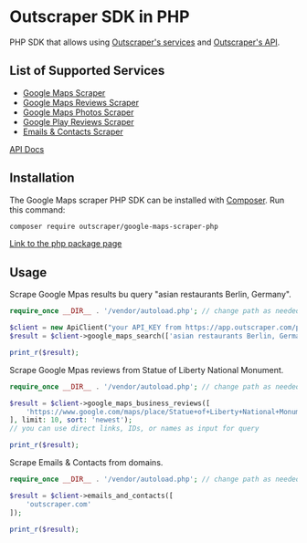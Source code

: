 # Outscraper SDK in PHP

PHP SDK that allows using [Outscraper's services](https://outscraper.com/services/) and [Outscraper's API](https://app.outscraper.com/api-docs).

## List of Supported Services
- [Google Maps Scraper](https://outscraper.com/google-maps-scraper/)
- [Google Maps Reviews Scraper](https://outscraper.com/google-maps-reviews-scraper/)
- [Google Maps Photos Scraper](https://outscraper.com/google-maps-photos-scraper/)
- [Google Play Reviews Scraper](https://outscraper.com/google-maps-photos-scraper/)
- [Emails & Contacts Scraper](https://outscraper.com/emails-scraper/)

[API Docs](https://app.outscraper.com/api-docs)

## Installation

The Google Maps scraper PHP SDK can be installed with [Composer](https://getcomposer.org/). Run this command:

```sh
composer require outscraper/google-maps-scraper-php 
```

[Link to the php package page](https://packagist.org/packages/outscraper/google-maps-scraper-php)

## Usage

Scrape Google Mpas results bu query "asian restaurants Berlin, Germany".

```php
require_once __DIR__ . '/vendor/autoload.php'; // change path as needed

$client = new ApiClient("your API_KEY from https://app.outscraper.com/profile");
$result = $client->google_maps_search(['asian restaurants Berlin, Germany'], 'en', 'DE');

print_r($result);
```

Scrape Google Mpas reviews from Statue of Liberty National Monument.
```php
require_once __DIR__ . '/vendor/autoload.php'; // change path as needed

$result = $client->google_maps_business_reviews([
    'https://www.google.com/maps/place/Statue+of+Liberty+National+Monument/@40.6892494,-74.0466891,17z/data=!3m1!4b1!4m5!3m4!1s0x89c25090129c363d:0x40c6a5770d25022b!8m2!3d40.6892494!4d-74.0445004'
], limit: 10, sort: 'newest');
// you can use direct links, IDs, or names as input for query

print_r($result);
```

Scrape Emails & Contacts from domains.
```php
require_once __DIR__ . '/vendor/autoload.php'; // change path as needed

$result = $client->emails_and_contacts([
    'outscraper.com'
]);

print_r($result);
```
